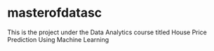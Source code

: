 # masterofdatasc

This is the project under the Data Analytics course titled House Price Prediction Using Machine Learning
